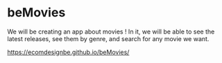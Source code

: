 # beMovies

We will be creating an app about movies ! In it, we will be able to see the latest releases, see them by genre, and search for any movie we want.

https://ecomdesignbe.github.io/beMovies/
